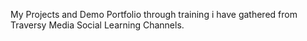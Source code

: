 My Projects and Demo Portfolio through training i have gathered from Traversy Media Social Learning Channels.

